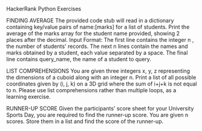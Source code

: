 HackerRank Python Exercises

FINDING AVERAGE
The provided code stub will read in a dictionary containing key/value pairs of name:[marks] for a list of students. Print the average of the marks array for the student name provided, showing 2 places after the decimal. Input Format: The first line contains the integer n , the number of students' records. The next n lines contain the names and marks obtained by a student, each value separated by a space. The final line contains query_name, the name of a student to query.

LIST COMPREHENSIONS
You are given three integers x, y, z representing the dimensions of a cuboid along with an integer n. Print a list of all possible coordinates given by (i, j, k)  on a 3D grid where the sum of i+j+k  is not equal to n. Please use list comprehensions rather than multiple loops, as a learning exercise.

RUNNER-UP SCORE
Given the participants' score sheet for your University Sports Day, you are required to find the runner-up score. You are given n scores. Store them in a list and find the score of the runner-up.
